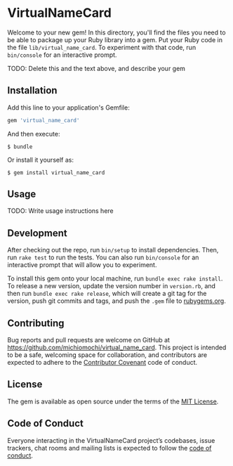 # VirtualNameCard

Welcome to your new gem! In this directory, you'll find the files you need to be able to package up your Ruby library into a gem. Put your Ruby code in the file `lib/virtual_name_card`. To experiment with that code, run `bin/console` for an interactive prompt.

TODO: Delete this and the text above, and describe your gem

## Installation

Add this line to your application's Gemfile:

```ruby
gem 'virtual_name_card'
```

And then execute:

    $ bundle

Or install it yourself as:

    $ gem install virtual_name_card

## Usage

TODO: Write usage instructions here

## Development

After checking out the repo, run `bin/setup` to install dependencies. Then, run `rake test` to run the tests. You can also run `bin/console` for an interactive prompt that will allow you to experiment.

To install this gem onto your local machine, run `bundle exec rake install`. To release a new version, update the version number in `version.rb`, and then run `bundle exec rake release`, which will create a git tag for the version, push git commits and tags, and push the `.gem` file to [rubygems.org](https://rubygems.org).

## Contributing

Bug reports and pull requests are welcome on GitHub at https://github.com/michiomochi/virtual_name_card. This project is intended to be a safe, welcoming space for collaboration, and contributors are expected to adhere to the [Contributor Covenant](http://contributor-covenant.org) code of conduct.

## License

The gem is available as open source under the terms of the [MIT License](https://opensource.org/licenses/MIT).

## Code of Conduct

Everyone interacting in the VirtualNameCard project’s codebases, issue trackers, chat rooms and mailing lists is expected to follow the [code of conduct](https://github.com/michiomochi/virtual_name_card/blob/master/CODE_OF_CONDUCT.md).
